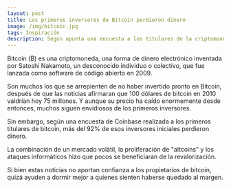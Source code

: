 ```yaml
---
layout: post
title: Los primeros inversores de Bitcoin perdieron dinero
image: /img/bitcoin.jpg
tags: Inspiración
description: Según apunta una encuesta a los titulares de la criptomoneda.
---
```


Bitcoin (₿) es una criptomoneda, una forma de dinero electrónico inventada por Satoshi Nakamoto, un desconocido individuo o colectivo, que fue lanzada como software de código abierto en 2009.

Son muchos los que se arrepienten de no haber invertido pronto en Bitcoin, después de que las noticias afirmaran que 100 dólares de bitcoin en 2010 valdrían hoy 75 millones. Y aunque su precio ha caído enormemente desde entonces, muchos siguen envidiosos de los primeros inversores.

Sin embargo, según una encuesta de Coinbase realizada a los primeros titulares de bitcoin, más del 92% de esos inversores iniciales perdieron dinero. 

La combinación de un mercado volátil, la proliferación de "altcoins" y los ataques informáticos hizo que pocos se beneficiaran de la revalorización. 

Si bien estas noticias no aportan confianza a los propietarios de bitcoin, quizá ayuden a dormir mejor a quienes sienten haberse quedado al margen.

